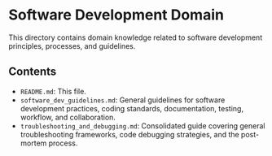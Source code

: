 # Software Development Domain

This directory contains domain knowledge related to software development principles, processes, and guidelines.

## Contents

- `README.md`: This file.
- `software_dev_guidelines.md`: General guidelines for software development practices, coding standards, documentation, testing, workflow, and collaboration.
- `troubleshooting_and_debugging.md`: Consolidated guide covering general troubleshooting frameworks, code debugging strategies, and the post-mortem process. 